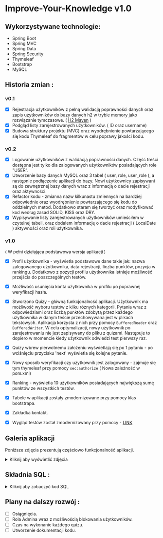 # Improve-Your-Knowledge v1.0

## Wykorzystywane technologie:
- Spring Boot
- Spring MVC
- Spring Data
- Spring Security
- Thymeleaf
- Bootstrap
- MySQL

## Historia zmian :

### v0.1
- [x] Rejestracja użytkowników z pelną walidacją poprawności danych oraz zapis użytkowników do bazy danych h2 w trybie memory jako rozwiązanie tymczasowe. ( [H2 Maven](https://mvnrepository.com/artifact/com.h2database/h2/1.4.197) )
- [x] Podgląd listy zarejestrowanych użytkowników. ( ID oraz username)
- [x] Budowa struktury projektu (MVC) oraz wyodrębnienie powtarzającego się kodu Thymeleaf do fragmentów w celu poprawy jakości kodu.

### v0.2
- [x] Logowanie użytkowników z walidacją poprawności danych. Część treści dostępna jest tylko dla zalogowanych użytkowników posiadających role "USER".
- [x] Utworzenie bazy danych MySQL oraz 3 tabel ( user, role, user_role ), a następnie podłączenie aplikacji do bazy. Nowi użytkownicy zapisywani są do zewnętrznej bazy danych wraz z informacją o dacie rejestracji oraz aktywności. 
- [x] Refactor kodu - zmianna nazw kilkunastu zmiennych na bardziej odpowiednie oraz wyodrębnienie powtarzającego się kodu do oddzielnych metod. Dodatkowo staram się tworzyć oraz modyfikować kod według zasad SOLID, KISS oraz DRY.
- [x] Wypisywanie listy zarejestrowanych użytkowników umieściłem w czytelnej tabeli, oraz dodałem informację o dacie rejestracji ( LocalDate ) aktywności oraz roli użytkownika.

### v1.0
( W pełni działająca podstawowa wersja aplikacji )
- [x] Profil użytkownika - wyświetla podstawowe dane takie jak: nazwa zalogowanego użytkownika, data rejestracji, liczba punktów, pozycja w rankingu. Dodatkowo z pozycji profilu użytkownika istnieje możliwość przejścia do poszczególnych testów.
- [x] Możliwość usunięcia konta użytkownika w profilu po poprawnej weryfikacji hasła.
- [x] Stworzono Quizy - główną funkcjonalność aplikacji. Użytkownik ma możliwość wyboru testów z kilku różnych kategorii. Pytania wraz z odpowiedziami oraz liczbą punktów zdobytą przez każdego użytkownika w danym teście przechowywana jest w plikach tekstowych. Aplikacja korzysta z nich przy pomocy ```BufferedReader``` oraz ```BufferedWriter```. W celu optymalizacji, nowy użytkownik po zarejestrowaniu nie jest zapisywany do pliku z quizami. Następuje to dopiero w momencie kiedy użytkownik odwiedzi test pierwszy raz.
- [x] Quizy wbrew pierwotnemu założeniu wyświetlają się po 1 pytaniu - po wciśnięciu przycisku 'next' wyświetla się kolejne pytanie.
- [x] Nowy sposób weryfikacji czy użytkownik jest zalogowany - zajmuje się tym thymeleaf przy pomocy ```sec:authorize``` ( Nowa zależność w pom.xml)
- [x] Ranking - wyświetla 10 użytkowników posiadających największą sumę punktów ze wszystkich testów.
- [x] Tabele w aplikacji zostały zmodernizowane przy pomocy klas bootstrapa.
- [x] Zakładka kontakt.
- [x] Wygląd testów został zmodernizowany przy pomocy - [LINK](https://bootsnipp.com/snippets/Zk2Pz)


## Galeria aplikacji 
Poniższe zdjęcia prezentują częściowo funkcjonalność aplikacji.
<details>
<summary>Kliknij aby wyświetlić zdjęcia</summary>

### Strona główna
![](/project-execution-images/1.png)
### Rejestracja
![](/project-execution-images/2.png)
### Nieudana rejestracja
![](/project-execution-images/3.png)
### Pomyślna rejestracja
![](/project-execution-images/4.png)
### Logowanie
![](/project-execution-images/5.png)
### Ranking
![](/project-execution-images/6.png)
### Lista zarejestrowanych użytkowników
![](/project-execution-images/7.png)
### Profil użytkownika
![](/project-execution-images/8.png)
### Kategorie testów
![](/project-execution-images/9.png)
### Przykład testu
![](/project-execution-images/10.png)
### Wynik testu
![](/project-execution-images/11.png)

</details>

## Składnia SQL :
<details>
<summary>Kliknij aby zobaczyć kod SQL</summary>
  
~~~mysql
CREATE DATABASE ImproveYourKnowledge

CREATE USER 'lukaspar'@'localhost' IDENTIFIED BY 'moje_haslo';

GRANT ALL PRIVILEGES ON employeeSkillTestsDatabase.* TO 'lukaspar'@'localhost'

ALTER USER 'lukaspar'@'localhost' IDENTIFIED WITH mysql_native_password BY 'moje_haslo';

'CREATE TABLE `user` (
  `user_id` int(11) NOT NULL AUTO_INCREMENT,
  `username` varchar(255) NOT NULL,
  `password` varchar(255) NOT NULL,
  `active` int(11) DEFAULT NULL,
  `date_of_registration` date NOT NULL,
  `score` int(11) NOT NULL,
  PRIMARY KEY (`user_id`)
) ENGINE=InnoDB AUTO_INCREMENT=49 DEFAULT CHARSET=utf8mb4 COLLATE=utf8mb4_0900_ai_ci'

'CREATE TABLE `role` (
  `role_id` int(11) NOT NULL AUTO_INCREMENT,
  `role` varchar(255) DEFAULT NULL,
  PRIMARY KEY (`role_id`)
) ENGINE=InnoDB AUTO_INCREMENT=3 DEFAULT CHARSET=utf8mb4 COLLATE=utf8mb4_0900_ai_ci'

'CREATE TABLE `user_role` (
  `user_id` int(11) NOT NULL,
  `role_id` int(11) NOT NULL,
  PRIMARY KEY (`user_id`,`role_id`),
  KEY `role_id` (`role_id`),
  CONSTRAINT `user_role_ibfk_1` FOREIGN KEY (`user_id`) REFERENCES `user` (`user_id`),
  CONSTRAINT `user_role_ibfk_2` FOREIGN KEY (`role_id`) REFERENCES `role` (`role_id`)
) ENGINE=InnoDB DEFAULT CHARSET=utf8mb4 COLLATE=utf8mb4_0900_ai_ci'

INSERT INTO role VALUES (1,'ADMIN');
INSERT INTO role VALUES (2,'USER');
~~~
</details>

## Plany na dalszy rozwój :
- [ ] Osiągnięcia.
- [ ] Rola Admina wraz z możliwością blokowania użytkowników.
- [ ] Czas na wykonanie każdego quizu.
- [ ] Utworzenie dokumentacji kodu.
